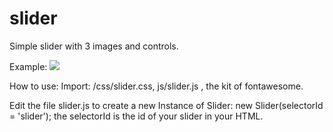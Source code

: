 # slider

Simple slider with 3 images and controls.

Example:
<img src="https://i.ibb.co/ZV1MFDY/slider.jpg" />

How to use:
Import: /css/slider.css, js/slider.js , the kit of fontawesome.

Edit the file slider.js to create a new Instance of Slider: new Slider(selectorId = 'slider'); the selectorId is the id of your slider in your HTML.

<div class="slider-container" id="slider">
